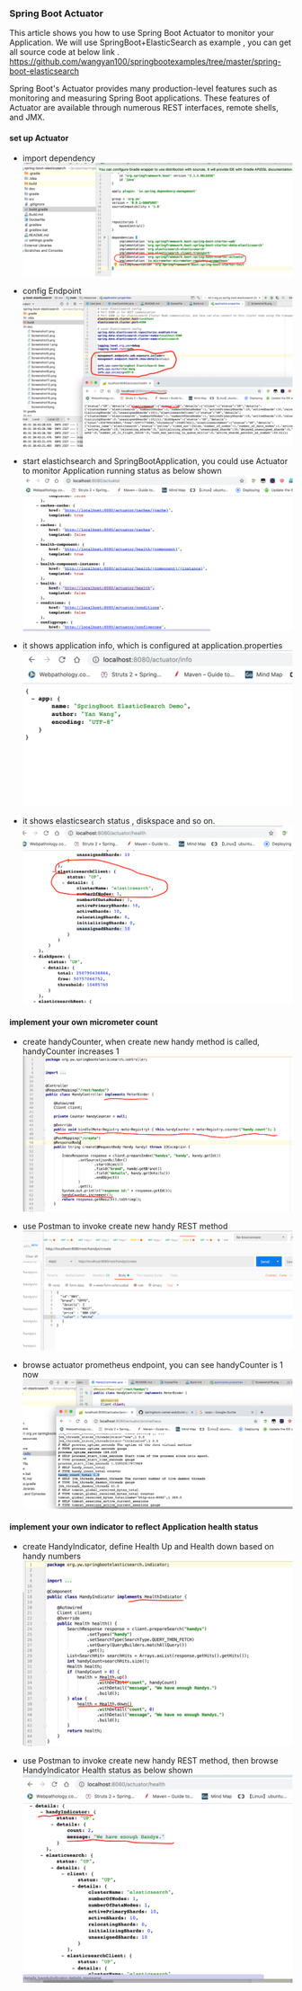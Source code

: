 

### Spring Boot Actuator 

This article shows you how to use Spring Boot Actuator to monitor your Application. We will use SpringBoot+ElasticSearch as example , you can get all source code  at below link .
https://github.com/wangyan100/springbootexamples/tree/master/spring-boot-elasticsearch 

Spring Boot's Actuator provides many production-level features such as monitoring and measuring Spring Boot applications. These features of Actuator are available through numerous REST interfaces, remote shells, and JMX.

#### set up Actuator 

- import dependency  
  ![1](./screenshot/1.png)
  
- config Endpoint
  ![2](./screenshot/2.png)
  
- start elastichsearch and SpringBootApplication, you could use Actuator to monitor Application running status as below shown
  ![3](./screenshot/3.png)
  
- it shows application info, which is configured at application.properties
  ![4](./screenshot/4.png)
    
- it shows elasticsearch status , diskspace and so on. 
  ![5](./screenshot/5.png)


#### implement your own micrometer count

- create handyCounter, when create new handy method is called, handyCounter increases 1
  ![6](./screenshot/6.png)
  
- use Postman to invoke create new handy  REST method
  ![7](./screenshot/7.png)
  
- browse actuator prometheus endpoint, you can see handyCounter is 1 now
  ![8](./screenshot/8.png)
  
#### implement your own indicator to reflect Application health status
- create HandyIndicator, define Health Up and Health down based on handy numbers 
  ![9](./screenshot/9.png)

- use Postman to invoke create new handy REST method, then browse HandyIndicator Health status as below shown
  ![10](./screenshot/10.png)

